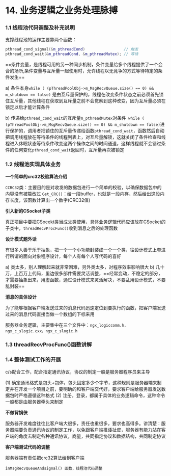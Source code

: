 # 14. 业务逻辑之业务处理脉搏

### 1.1 线程池代码调整及补充说明
支撑线程池的运作主要靠两个函数：

```cpp
pthread_cond_signal(&m_pthreadCond) 				// 触发
pthread_cond_wait(&m_pthreadCond, &m_pthreadMutex);	// 等待
```

==条件变量，是线程可用的另一种同步机制，条件变量给多个线程提供了一个会合的场所,条件变量与互斥量一起使用时，允许线程以无竞争的方式等待特定的条件发生==

a) 条件本身`while ( (pThreadPoolObj->m_MsgRecvQueue.size() == 0) && m_shutdown == false)` 是由互斥量保护的，线程在改变条件状态之前必须首先锁住互斥量，其他线程在获取到互斥量之前不会觉察到这种改变，因为互斥量必须在锁定以后才能计算条件

b) 传递给`pthread_cond_wait`的互斥量`m_pthreadMutex`对条件` while ( (pThreadPoolObj->m_MsgRecvQueue.size() == 0) && m_shutdown == false)`进行保护的，调用者把锁住的互斥量传递给函数`pthread_cond_wait`，函数然后自动把调用线程放在等待条件的线程列表上，对互斥量解锁，这就关闭了条件检查和线程进入休眠状态等待条件改变这两个操作之间的时间通道，这样线程就不会错过条件的任何变化`pthread_cond_wait`返回时，互斥量再次被锁定

### 1.2 线程池实现具体业务
**一个简单的crc32校验算法介绍**

`CCRC32`类：主要目的是对收发的数据包进行一个简单的校验，以确保数据包中的内容没有被篡改过
`Get_CRC()`：给一段buffer，也就是一段内存，然后给出这段内存长度，该函数计算出一个数字(CRC32值)

**引入新的CSocket子类**

真正项目中要把CSocekt类当成父类使用，具体业务逻辑代码应该放在CSocket的子类中，`threadRecvProcFunc()`收到消息之后的处理函数

**设计模式题外话**

有很多人善于乐于抽象，把一个一个小功能封装成一个一个类，往设计模式上套进行所谓的面向对象程序设计，每个人有每个人写代码的喜好

a) 类太多，别人理解起来就非常困难，另外类太多，对程序效率影响很大
b) 几十万，上百万上代码，里边很多部件需要灵活调整，==经常变动，不稳定的部分，才需要抽象出来，用虚函数，通过设计模式来灵活解决，不要乱用设计模式，不要乱封装==

**消息的具体设计**

为了能够根据客户端发送过来的消息代码迅速定位到要执行的函数，把客户端发送过来的消息代码直接当做一个数组的下标来用

服务器业务逻辑，主要集中在三个文件中：`ngx_logiccomm.h，ngx_c_slogic.cxx，ngx_c_slogic.h`

### 1.3 threadRecvProcFunc()函数讲解

### 1.4 整体测试工作的开展
c/s配合工作，配合指定通讯协议，协议的制定一般是服务器程序员来主导

(1) 确定通讯格式是包头+包体，包头固定多少个字节，这种规则是服务器端来制定并在开发一个项目之前，要明确的和客户端交代好，要求客户端给服务器发送数据包时严格遵循这种格式
(2) 注册，登录，都属于具体的业务逻辑命令，这种命令一般都是由服务器牵头来制定

**不做背锅侠**

服务器开发难度往往比客户端大很多，责任也重很多，要求也高得多。讲清楚：服务器端要负责通讯协议的制定工作，以免跟客户端推诿扯皮，服务器有能力站在客户端的角度去制定各种通讯协议，商量，共同指定协议和数据结构，共同制定协议

**客户端测试代码的调整**

服务器端有责任把crc32算法给到客户端



```todo
inMsgRecvQueueAndsignal() 函数，线程池代码调整
```

